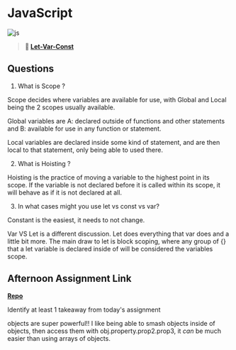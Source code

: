 # JavaScript

![js](https://bcw.blob.core.windows.net/public/img/courses/js.gif)

> **📖 [Let-Var-Const](https://codeworksacademy.com/fs-student-guide/resources/wk2/01-Let-Var-Const)**

## Questions

1. What is Scope ?

Scope decides where variables are available for use, with Global and Local being the 2 scopes usually available. 

Global variables are A: declared outside of functions and other statements and B: available for use in any function or statement.

Local variables are declared inside some kind of statement, and are then local to that statement, only being able to used there.

2. What is Hoisting ?

Hoisting is the practice of moving a variable to the highest point in its scope. If the variable is not declared before it is called within its scope, it will behave as if it is not declared at all.

3. In what cases might you use let vs const vs var?

Constant is the easiest, it needs to not change.

Var VS Let is a different discussion. Let does everything that var does and a little bit more. The main draw to let is block scoping, where any group of {} that a let variable is declared inside of will be considered the variables scope.


## Afternoon Assignment Link

**[Repo](https://github.com/DMGCK/w2d1>)**

Identify at least 1 takeaway from today's assignment

objects are super powerful!! I like being able to smash objects inside of objects, then access them with obj.property.prop2.prop3, it *can* be much easier than using arrays of objects.